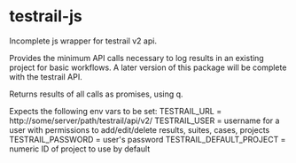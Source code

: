 testrail-js
===========

Incomplete js wrapper for testrail v2 api.

Provides the minimum API calls necessary to log results in an existing project for basic workflows. A later version of
this package will be complete with the testrail API.

Returns results of all calls as promises, using q.

Expects the following env vars to be set:
TESTRAIL_URL = http://some/server/path/testrail/api/v2/
TESTRAIL_USER = username for a user with permissions to add/edit/delete results, suites, cases, projects
TESTRAIL_PASSWORD = user's password
TESTRAIL_DEFAULT_PROJECT = numeric ID of project to use by default

